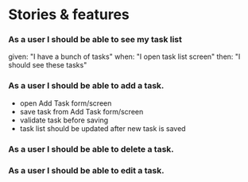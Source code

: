 # Stories & features

### As a user I should be able to see my task list
given: "I have a bunch of tasks"
when: "I open task list screen"
then: "I should see these tasks"

### As a user I should be able to add a task.
- open Add Task form/screen
- save task from Add Task form/screen
- validate task before saving
- task list should be updated after new task is saved

### As a user I should be able to delete a task.

### As a user I should be able to edit a task.
